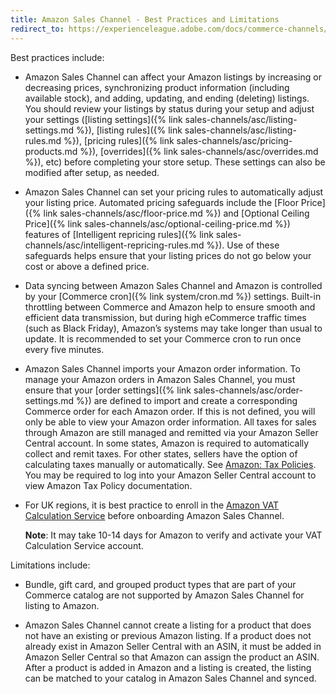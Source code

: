 ```yaml
---
title: Amazon Sales Channel - Best Practices and Limitations
redirect_to: https://experienceleague.adobe.com/docs/commerce-channels/amazon/getting-started/amazon-best-practices.html
---
```


Best practices include:

- Amazon Sales Channel can affect your Amazon listings by increasing or decreasing prices, synchronizing product information (including available stock), and adding, updating, and ending (deleting) listings. You should review your listings by status during your setup and adjust your settings ([listing settings]({% link sales-channels/asc/listing-settings.md %}), [listing rules]({% link sales-channels/asc/listing-rules.md %}), [pricing rules]({% link sales-channels/asc/pricing-products.md %}), [overrides]({% link sales-channels/asc/overrides.md %}), etc) before completing your store setup. These settings can also be modified after setup, as needed.

- Amazon Sales Channel can set your pricing rules to automatically adjust your listing price. Automated pricing safeguards include the [Floor Price]({% link sales-channels/asc/floor-price.md %}) and [Optional Ceiling Price]({% link sales-channels/asc/optional-ceiling-price.md %}) features of [Intelligent repricing rules]({% link sales-channels/asc/intelligent-repricing-rules.md %}). Use of these safeguards helps ensure that your listing prices do not go below your cost or above a defined price.

- Data syncing between Amazon Sales Channel and Amazon is controlled by your [Commerce cron]({% link system/cron.md %}) settings. Built-in throttling between Commerce and Amazon help to ensure smooth and efficient data transmission, but during high eCommerce traffic times (such as Black Friday), Amazon’s systems may take longer than usual to update. It is recommended to set your Commerce cron to run once every five minutes.

- Amazon Sales Channel imports your Amazon order information. To manage your Amazon orders in Amazon Sales Channel, you must ensure that your [order settings]({% link sales-channels/asc/order-settings.md %}) are defined to import and create a corresponding Commerce order for each Amazon order. If this is not defined, you will only be able to view your Amazon order information. All taxes for sales through Amazon are still managed and remitted via your Amazon Seller Central account. In some states, Amazon is required to automatically collect and remit taxes. For other states, sellers have the option of calculating taxes manually or automatically. See [Amazon: Tax Policies](https://sellercentral.amazon.com/gp/help/external/help.html?itemID=200405820&language=en_US&ref=efph_200405820_cont_521). You may be required to log into your Amazon Seller Central account to view Amazon Tax Policy documentation.

- For UK regions, it is best  practice to enroll in the [Amazon VAT Calculation Service](https://services.amazon.co.uk/vat-calculation-service.html) before onboarding Amazon Sales Channel.

    **Note**: It may take 10-14 days for Amazon to verify and activate your VAT Calculation Service account.

Limitations include:

- Bundle, gift card, and grouped product types that are part of your Commerce catalog are not supported by Amazon Sales Channel for listing to Amazon.

- Amazon Sales Channel cannot create a listing for a product that does not have an existing or previous Amazon listing. If a product does not already exist in Amazon Seller Central with an ASIN, it must be added in Amazon Seller Central so that Amazon can assign the product an ASIN. After a product is added in Amazon and a listing is created, the listing can be matched to your catalog in Amazon Sales Channel and synced.
